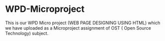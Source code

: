 # WPD-Microproject
This is our WPD Micro project (WEB PAGE DESIGNING USING HTML) which we have uploaded as a Microproject assignment of OST ( Open Source Technology) subject.
